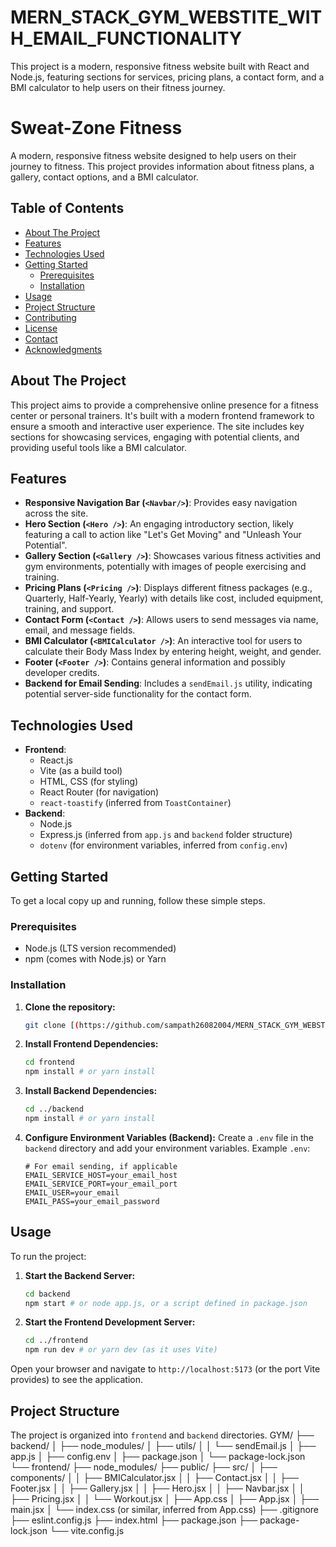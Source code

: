 # MERN_STACK_GYM_WEBSTITE_WITH_EMAIL_FUNCTIONALITY
This project is a modern, responsive fitness website built with React and Node.js, featuring sections for services, pricing plans, a contact form, and a BMI calculator to help users on their fitness journey.

# Sweat-Zone Fitness

A modern, responsive fitness website designed to help users on their journey to fitness. This project provides information about fitness plans, a gallery, contact options, and a BMI calculator.

## Table of Contents

* [About The Project](#about-the-project)
* [Features](#features)
* [Technologies Used](#technologies-used)
* [Getting Started](#getting-started)
    * [Prerequisites](#prerequisites)
    * [Installation](#installation)
* [Usage](#usage)
* [Project Structure](#project-structure)
* [Contributing](#contributing)
* [License](#license)
* [Contact](#contact)
* [Acknowledgments](#acknowledgments)

## About The Project

This project aims to provide a comprehensive online presence for a fitness center or personal trainers. It's built with a modern frontend framework to ensure a smooth and interactive user experience. The site includes key sections for showcasing services, engaging with potential clients, and providing useful tools like a BMI calculator.

## Features

* **Responsive Navigation Bar (`<Navbar/>`)**: Provides easy navigation across the site.
* **Hero Section (`<Hero />`)**: An engaging introductory section, likely featuring a call to action like "Let's Get Moving" and "Unleash Your Potential".
* **Gallery Section (`<Gallery />`)**: Showcases various fitness activities and gym environments, potentially with images of people exercising and training.
* **Pricing Plans (`<Pricing />`)**: Displays different fitness packages (e.g., Quarterly, Half-Yearly, Yearly) with details like cost, included equipment, training, and support.
* **Contact Form (`<Contact />`)**: Allows users to send messages via name, email, and message fields.
* **BMI Calculator (`<BMICalculator />`)**: An interactive tool for users to calculate their Body Mass Index by entering height, weight, and gender.
* **Footer (`<Footer />`)**: Contains general information and possibly developer credits.
* **Backend for Email Sending**: Includes a `sendEmail.js` utility, indicating potential server-side functionality for the contact form.

## Technologies Used

* **Frontend**:
    * React.js
    * Vite (as a build tool)
    * HTML, CSS (for styling)
    * React Router (for navigation)
    * `react-toastify` (inferred from `ToastContainer`)
* **Backend**:
    * Node.js
    * Express.js (inferred from `app.js` and `backend` folder structure)
    * `dotenv` (for environment variables, inferred from `config.env`)

## Getting Started

To get a local copy up and running, follow these simple steps.

### Prerequisites

* Node.js (LTS version recommended)
* npm (comes with Node.js) or Yarn

### Installation

1.  **Clone the repository:**
    ```bash
    git clone [(https://github.com/sampath26082004/MERN_STACK_GYM_WEBSTITE_WITH_EMAIL_FUNCTIONALITY.git)]
    ```

2.  **Install Frontend Dependencies:**
    ```bash
    cd frontend
    npm install # or yarn install
    ```

3.  **Install Backend Dependencies:**
    ```bash
    cd ../backend
    npm install # or yarn install
    ```

4.  **Configure Environment Variables (Backend):**
    Create a `.env` file in the `backend` directory and add your environment variables.
    Example `.env`:
    ```
    # For email sending, if applicable
    EMAIL_SERVICE_HOST=your_email_host
    EMAIL_SERVICE_PORT=your_email_port
    EMAIL_USER=your_email
    EMAIL_PASS=your_email_password
    ```

## Usage

To run the project:

1.  **Start the Backend Server:**
    ```bash
    cd backend
    npm start # or node app.js, or a script defined in package.json
    ```

2.  **Start the Frontend Development Server:**
    ```bash
    cd ../frontend
    npm run dev # or yarn dev (as it uses Vite)
    ```

Open your browser and navigate to `http://localhost:5173` (or the port Vite provides) to see the application.

## Project Structure

The project is organized into `frontend` and `backend` directories.
GYM/
├── backend/
│   ├── node_modules/
│   ├── utils/
│   │   └── sendEmail.js
│   ├── app.js
│   ├── config.env
│   ├── package.json
│   └── package-lock.json
└── frontend/
├── node_modules/
├── public/
├── src/
│   ├── components/
│   │   ├── BMICalculator.jsx
│   │   ├── Contact.jsx
│   │   ├── Footer.jsx
│   │   ├── Gallery.jsx
│   │   ├── Hero.jsx
│   │   ├── Navbar.jsx
│   │   ├── Pricing.jsx
│   │   └── Workout.jsx
│   ├── App.css
│   ├── App.jsx
│   ├── main.jsx
│   └── index.css (or similar, inferred from App.css)
├── .gitignore
├── eslint.config.js
├── index.html
├── package.json
├── package-lock.json
└── vite.config.js
